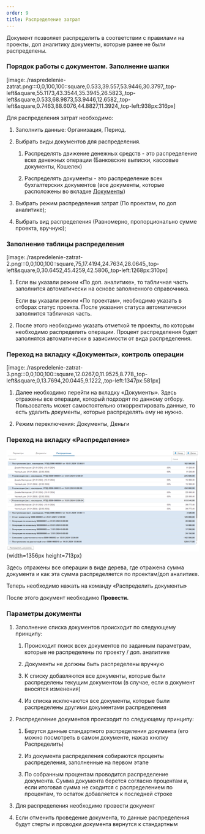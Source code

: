 ```yaml
---
order: 9
title: Распределение затрат
---
```


Документ позволяет распределить в соответствии с правилами на проекты, доп аналитику документы, которые ранее не были распределены.

### Порядок работы с документом. Заполнение шапки

[image:./raspredelenie-zatrat.png:::0,0,100,100::square,0.533,39.557,53.9446,30.3797,,top-left&square,55.1173,43.3544,35.3945,26.5823,,top-left&square,0.533,68.9873,53.9446,12.6582,,top-left&square,0.7463,88.6076,44.8827,11.3924,,top-left:938px:316px]



Для распределения затрат необходимо:

1. Заполнить данные: Организация, Период.

2. Выбрать виды документов для распределения.

   1. Распределять движение денежных средств - это распределение всех денежных операции (Банковские выписки, кассовые документы, Кошелек)

   2. Распределять документы - это распределение всех бухгалтерских документов (все документы, которые расположены во вкладке [Документы](./../dokumenty/_index))

3. Выбрать режим распределения затрат (По проектам, по доп аналитике);

4. Выбрать вид распределения (Равномерно, пропорционально сумме проекта, вручную);

### Заполнение таблицы распределения

[image:./raspredelenie-zatrat-2.png:::0,0,100,100::square,75,17.4194,24.7634,28.0645,,top-left&square,0,30.6452,45.4259,42.5806,,top-left:1268px:310px]



1. Если вы указали режим «По доп. аналитике», то табличная часть заполнится автоматически на основе заполненного справочника.

   Если вы указали режим «По проектам», необходимо указать в отборах статус проекта. После указания статуса автоматически заполнится табличная часть.

2. После этого необходимо указать отметкой те проекты, по которым необходимо распределить операции. Процент распределения будет заполнятся автоматически в зависимости от вида распределения.

### Переход на вкладку «Документы», контроль операции

[image:./raspredelenie-zatrat-3.png:::0,0,100,100::square,12.0267,0,11.9525,8.778,,top-left&square,0,13.7694,20.0445,9.1222,,top-left:1347px:581px]



1. Далее необходимо перейти на вкладку «Документы». Здесь отражены все операции, который подходят по данному отбору. Пользователь может самостоятельно откорректировать данные, то есть удалить документы, которые распределять ему не нужно.

2. Режим переключения: Документы, Деньги



### Переход на вкладку «Распределение»

![](./raspredelenie-zatrat-4.png){width=1356px height=713px}



Здесь отражены все операции в виде дерева, где отражена сумма документа и как эта сумма распределяется по проектам/доп аналитике.

Теперь необходимо нажать на команду «Распределить документы»

После этого документ необходимо **Провести.**



### Параметры документы

1. Заполнение списка документов происходит по следующему принципу:

   1. Происходит поиск всех документов по заданным параметрам, которые не распределены по проекту / доп. аналитике

   2. Документы не должны быть распределены вручную

   3. К списку добавляются все документы, которые были распределены текущим документом (в случае, если в документ вносятся изменения)

   4. Из списка исключаются все документы, которые были распределены другими документами распределения

2. Распределение документов происходит по следующему принципу:

   1. Берутся данные стандартного распределения документа (его можно посмотреть в самом документе, нажав кнопку Распределить)

   2. Из документа распределения собираются проценты распределения, заполненные на первом этапе

   3. По собранным процентам проводится распределение документа. Сумма документа берется согласно процентам и, если итоговая сумма не сходится с распределением по процентам, то остаток добавляется к последней строке

3. Для распределения необходимо провести документ

4. Если отменить проведение документа, то данные распределения будут стерты и проводки документа вернутся к стандартным